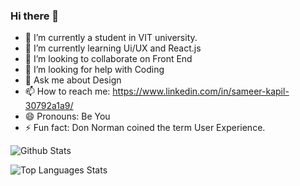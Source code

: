 ### Hi there 👋

- 🔭 I’m currently a student in VIT university.
- 🌱 I’m currently learning Ui/UX and React.js
- 👯 I’m looking to collaborate on Front End
- 🤔 I’m looking for help with Coding
- 💬 Ask me about Design
- 📫 How to reach me: https://www.linkedin.com/in/sameer-kapil-30792a1a9/
- 😄 Pronouns: Be You
- ⚡ Fun fact: Don Norman coined the term User Experience.

![Github Stats](https://github-readme-stats.vercel.app/api?username=keepcodingstar&count_private=true&show_icons=true&theme=radical)


![Top Languages Stats](https://github-readme-stats.vercel.app/api/top-langs/?username=keepcodingstar&show_icons=true&theme=radical)

